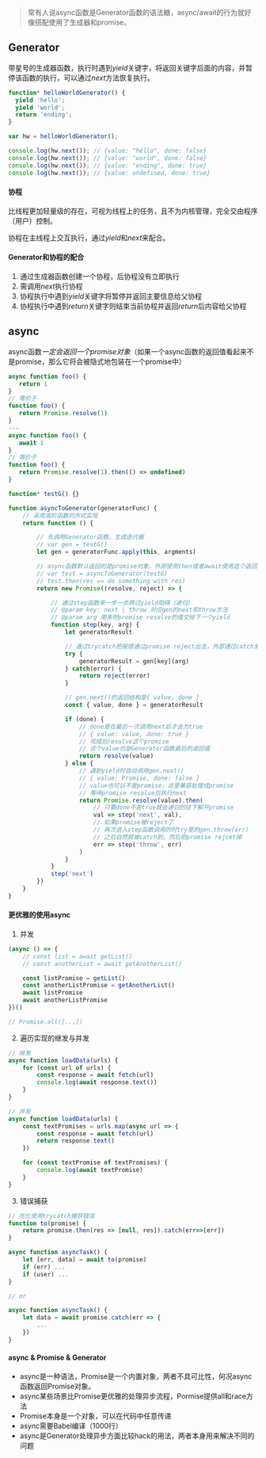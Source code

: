 > 常有人说async函数是Generator函数的语法糖，async/await的行为就好像搭配使用了生成器和promise。

## Generator

带星号的生成器函数，执行时遇到*yield*关键字，将返回关键字后面的内容，并暂停该函数的执行，可以通过*next*方法恢复执行。

```javascript
function* helloWorldGenerator() {
  yield 'hello';
  yield 'world';
  return 'ending';
}

var hw = helloWorldGenerator();

console.log(hw.next()); // {value: "hello", done: false}
console.log(hw.next()); // {value: "world", done: false}
console.log(hw.next()); // {value: "ending", done: true}
console.log(hw.next()); // {value: undefined, done: true}
```

#### 协程

比线程更加轻量级的存在，可视为线程上的任务，且不为内核管理，完全交由程序（用户）控制。

协程在主线程上交互执行，通过*yield*和*next*来配合。

#### Generator和协程的配合

1. 通过生成器函数创建一个协程，后协程没有立即执行
2. 需调用*next*执行协程
3. 协程执行中遇到*yield*关键字将暂停并返回主要信息给父协程
4. 协程执行中遇到*return*关键字则结束当前协程并返回*return*后内容给父协程

## async

async函数*一定会返回一个promise对象*（如果一个async函数的返回值看起来不是promise，那么它将会被隐式地包装在一个promise中）

```javascript
async function foo() {
   return 1
}
// 等价于
function foo() {
   return Promise.resolve(1)
}
---
async function foo() {
   await 1
}
// 等价于
function foo() {
   return Promise.resolve(1).then(() => undefined)
}
```

```javascript
function* testG() {}

function asyncToGenerator(generatorFunc) {
    // 采用高阶函数的方式实现
    return function () {

        // 先调用Generator函数，生成迭代器
        // var gen = testG()
        let gen = generatorFunc.apply(this, argments)

        // async函数默认返回的是promise对象，外部使用then或者await使用这个返回值
        // var test = asyncToGenerator(testG)
        // test.then(res => do something with res)
        return new Promise((resolve, reject) => {

            // 通过step函数来一步一步跨过yield阻碍（递归）
            // @param key: next | throw 对应gen的next和throw方法
            // @param arg 用来吧promise resolve的值交给下一个yield
            function step(key, arg) {
                let generatorResult

                // 通过trycatch把报错通过promise reject出去，外部通过catch来获取错误
                try {
                    generatorResult = gen[key](arg)
                } catch(error) {
                    return reject(error)
                }

                // gen.next()的返回结构是{ value, done }
                const { value, done } = generatorResult

                if (done) {
                    // done是在最后一次调用next后才会为true
                    // { value: value, done: true }
                    // 完成后resolve这个promise
                    // 这个value也是Generator函数最后的返回值
                    return resolve(value)
                } else {
                    // 遇到yield时自动调用gen.next()
                    // { value: Promise, done: false }
                    // value也可以不是promise，这里兼容处理成promise
                    // 等待promise resolve后执行next
                    return Promise.resolve(value).then(
                        // 只要done不是true就会递归的往下解开promise
                        val => step('next', val),
                        // 如果promise被reject了
                        // 再次进入step函数调用的时try里的gen.throw(err)
                        // 之后自然就被catch到，然后把promise rejcet掉
                        err => step('throw', err)
                    )
                }
            }
            step('next')
        })
    }
}
```

#### 更优雅的使用async

1. 并发

```javascript
(async () => {
    // const list = await getList()
    // const anotherList = await getAnotherList()

    const listPromise = getList()
    const anotherListPromise = getAnotherList()
    await listPromise
    await anotherListPromise
})()

// Promise.all([...])
```

2. 遍历实现的继发与并发

```javascript
// 继发
async function loadData(urls) {
    for (const url of urls) {
        const response = await fetch(url)
        console.log(await response.text())
    }
}

// 并发
async function loadData(urls) {
    const textPromises = urls.map(async url => {
        const response = await fetch(url)
        return response.text()
    })

    for (const textPromise of textPromises) {
        console.log(await textPromise)
    }
}
```

3. 错误捕获

```javascript
// 优化使用trycatch捕获错误
function to(promise) {
    return promise.then(res => [null, res]).catch(err=>[err])
}

async function asyncTask() {
    let [err, data] = await to(promise)
    if (err) ...
    if (user) ...
}

// or

async function asyncTask() {
    let data = await promise.catch(err => {
        ...
    })
}
```

#### async & Promise & Generator

- async是一种语法，Promise是一个内置对象，两者不具可比性，何况async函数返回Promise对象。
- async某些场景比Promise更优雅的处理异步流程，Pormise提供all和race方法
- Promise本身是一个对象，可以在代码中任意传递
- async需要Babel编译（1000行）
- async是Generator处理异步方面比较hack的用法，两者本身用来解决不同的问题
